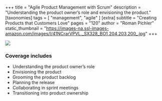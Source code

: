 +++
title = "Agile Product Management with Scrum"
description = "Understanding the product owner’s role and envisioning the product."
[taxonomies]
tags = [ "management", "agile" ]
[extra]
subtitle = "Creating Products that Customers Love"
pages = "120"
author = "Roman Pichler"
static_thumbnail = "https://images-na.ssl-images-amazon.com/images/I/41NCrarVPVL._SX328_BO1,204,203,200_.jpg"
+++

<img border="0" src="https://images-na.ssl-images-amazon.com/images/I/41NCrarVPVL._SX328_BO1,204,203,200_.jpg" >

<!-- more -->

### Coverage includes

- Understanding the product owner’s role
- Envisioning the product
- Grooming the product backlog
- Planning the release
- Collaborating in sprint meetings
- Transitioning into product ownership
